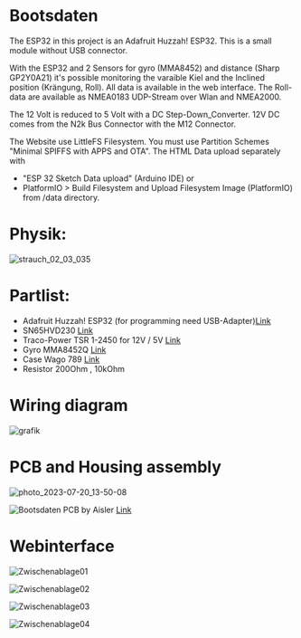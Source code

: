 # Bootsdaten

The ESP32 in this project is an Adafruit Huzzah! ESP32. This is a small module without USB connector.

With the ESP32 and 2 Sensors for gyro (MMA8452) and distance (Sharp GP2Y0A21) it's possible
monitoring the varaible Kiel and the Inclined position (Krängung, Roll). 
All data is available in the web interface. 
The Roll-data are available as NMEA0183 UDP-Stream over Wlan and NMEA2000.

The 12 Volt is reduced to 5 Volt with a DC Step-Down_Converter. 12V DC comes from the N2k Bus Connector with the M12 Connector.

The Website use LittleFS Filesystem. You must use Partition Schemes "Minimal SPIFFS with APPS and OTA".
The HTML Data upload separately with 
- "ESP 32 Sketch Data upload" (Arduino IDE) or 
- PlatformIO > Build Filesystem and Upload Filesystem Image (PlatformIO) 
from /data directory.

# Physik:

![strauch_02_03_035](https://github.com/gerryvel/Bootsdaten/assets/17195231/089ffe03-a30e-45d0-bf36-3a9d06e02bc7)


# Partlist:

- Adafruit Huzzah! ESP32 (for programming need USB-Adapter)[Link](https://www.exp-tech.de/plattformen/internet-of-things-iot/9350/adafruit-huzzah32-esp32-breakout-board)
- SN65HVD230 [Link](https://www.reichelt.de/high-speed-can-transceiver-1-mbit-s-3-3-v-so-8-sn-65hvd230d-p58427.html?&trstct=pos_0&nbc=1)
- Traco-Power TSR 1-2450 for 12V / 5V [Link](https://www.reichelt.de/dc-dc-wandler-tsr-1-1-w-5-v-1000-ma-sil-to-220-tsr-1-2450-p116850.html?search=tsr+1-24)
- Gyro MMA8452Q [Link](https://www.reichelt.de/entwicklerboards-beschleunigungsmesser-board-mma8452q-debo-sens-acc3-p284397.html)
- Case Wago 789 [Link](https://www.conrad.de/de/p/wago-789-905-hutschienen-gehaeuse-90-x-17-5-x-55-polyamid-6-6-grau-1-set-530120.html)
- Resistor 200Ohm , 10kOhm


# Wiring diagram

![grafik](https://github.com/gerryvel/Bootsdaten/assets/17195231/5571a0f5-8a37-4b18-a9da-5ba11bb2f8b1)

# PCB and Housing assembly

![photo_2023-07-20_13-50-08](https://github.com/gerryvel/Bootsdaten/assets/17195231/ef5a9be6-c718-4481-8ee6-a68689e1808c)

![Bootsdaten](https://github.com/gerryvel/Bootsdaten/assets/17195231/b4be1809-5393-4396-8dcf-747c5ca8a09e)
PCB by Aisler [Link](https://aisler.net/p/NZFHAMAJ)

# Webinterface

![Zwischenablage01](https://user-images.githubusercontent.com/17195231/234933514-95c5519c-ce94-45df-af15-64128691161c.jpg)

![Zwischenablage02](https://user-images.githubusercontent.com/17195231/234933530-b59c1f4c-b747-41a3-8f6a-eba9062560dc.jpg)

![Zwischenablage03](https://user-images.githubusercontent.com/17195231/234933552-55ede022-9682-486e-8518-c98acedd2c1a.jpg)

![Zwischenablage04](https://user-images.githubusercontent.com/17195231/234933563-c5276110-f2e7-4a71-a5f1-1a3fbc7df484.jpg)
